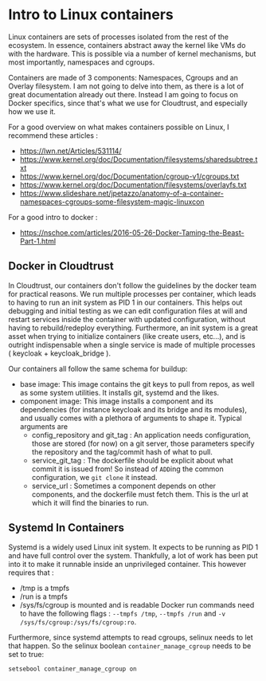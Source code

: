 # Intro to Linux containers

Linux containers are sets of processes isolated from the rest of the ecosystem. In essence, containers abstract away the kernel like VMs do with the hardware. This is possible via a number of kernel mechanisms, but most importantly, namespaces and cgroups.

Containers are made of 3 components: Namespaces, Cgroups and an Overlay filesystem. I am not going to delve into them, as there is a lot of great documentation already out there. Instead I am going to focus on Docker specifics, since that's what we use for Cloudtrust, and especially how we use it.

For a good overview on what makes containers possible on Linux, I recommend these articles : 
 - https://lwn.net/Articles/531114/
 - https://www.kernel.org/doc/Documentation/filesystems/sharedsubtree.txt
 - https://www.kernel.org/doc/Documentation/cgroup-v1/cgroups.txt
 - https://www.kernel.org/doc/Documentation/filesystems/overlayfs.txt
 - https://www.slideshare.net/jpetazzo/anatomy-of-a-container-namespaces-cgroups-some-filesystem-magic-linuxcon

For a good intro to docker :
 - https://nschoe.com/articles/2016-05-26-Docker-Taming-the-Beast-Part-1.html


## Docker in Cloudtrust

In Cloudtrust, our containers don't follow the guidelines by the docker team for practical reasons. We run multiple processes per container, which leads to having to run an init system as PID 1 in our containers. This helps out debugging and initial testing as we can edit configuration files at will and restart services inside the container with updated configuration, without having to rebuild/redeploy everything.
Furthermore, an init system is a great asset when trying to initialize containers (like create users, etc...), and is outright indispensable when a single service is made of multiple processes ( keycloak + keycloak_bridge ).

Our containers all follow the same schema for buildup:
 - base image: This image contains the git keys to pull from repos, as well as some system utilities. It installs git, systemd and the likes.
 - component image: This image installs a component and its dependencies (for instance keycloak and its bridge and its modules), and usually comes with a plethora of arguments to shape it. Typical arguments are 
   - config_repository and git_tag : An application needs configuration, those are stored (for now) on a git server, those parameters specify the repository and the tag/commit hash of what to pull.
   - service_git_tag : The dockerfile should be explicit about what commit it is issued from! So instead of `ADD`ing the common configuration, we `git clone` it instead.
   - service_url : Sometimes a component depends on other components, and the dockerfile must fetch them. This is the url at which it will find the binaries to run.

## Systemd In Containers

Systemd is a widely used Linux init system. It expects to be running as PID 1 and have full control over the system. Thankfully, a lot of work has been put into it to make it runnable inside an unprivileged container. This however requires that :
 - /tmp is a tmpfs
 - /run is a tmpfs
 - /sys/fs/cgroup is mounted and is readable
Docker run commands need to have the following flags : `--tmpfs /tmp`, `--tmpfs /run` and `-v /sys/fs/cgroup:/sys/fs/cgroup:ro`.

Furthermore, since systemd attempts to read cgroups, selinux needs to let that happen. So the selinux boolean `container_manage_cgroup` needs to be set to true:

    setsebool container_manage_cgroup on
